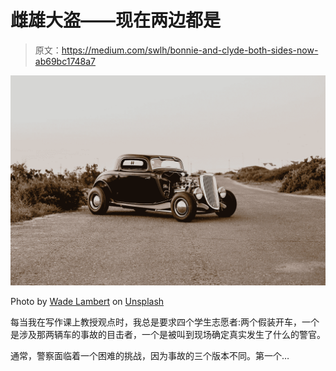 # 雌雄大盗——现在两边都是

> 原文：<https://medium.com/swlh/bonnie-and-clyde-both-sides-now-ab69bc1748a7>

![](img/6b1f12bbb250f5362814595773c4f64b.png)

Photo by [Wade Lambert](https://unsplash.com/@wade_lambert?utm_source=medium&utm_medium=referral) on [Unsplash](https://unsplash.com?utm_source=medium&utm_medium=referral)

每当我在写作课上教授观点时，我总是要求四个学生志愿者:两个假装开车，一个是涉及那两辆车的事故的目击者，一个是被叫到现场确定真实发生了什么的警官。

通常，警察面临着一个困难的挑战，因为事故的三个版本不同。第一个…